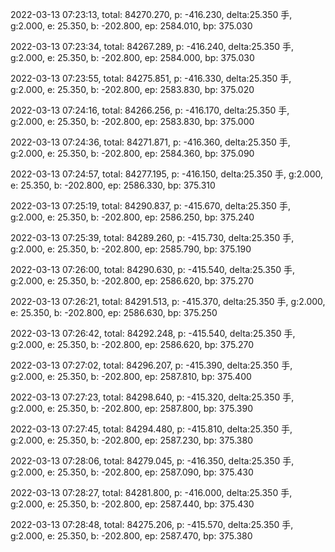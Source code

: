 2022-03-13 07:23:13, total: 84270.270, p: -416.230, delta:25.350 手, g:2.000, e: 25.350, b: -202.800, ep: 2584.010, bp: 375.030

2022-03-13 07:23:34, total: 84267.289, p: -416.240, delta:25.350 手, g:2.000, e: 25.350, b: -202.800, ep: 2584.000, bp: 375.030

2022-03-13 07:23:55, total: 84275.851, p: -416.330, delta:25.350 手, g:2.000, e: 25.350, b: -202.800, ep: 2583.830, bp: 375.020

2022-03-13 07:24:16, total: 84266.256, p: -416.170, delta:25.350 手, g:2.000, e: 25.350, b: -202.800, ep: 2583.830, bp: 375.000

2022-03-13 07:24:36, total: 84271.871, p: -416.360, delta:25.350 手, g:2.000, e: 25.350, b: -202.800, ep: 2584.360, bp: 375.090

2022-03-13 07:24:57, total: 84277.195, p: -416.150, delta:25.350 手, g:2.000, e: 25.350, b: -202.800, ep: 2586.330, bp: 375.310

2022-03-13 07:25:19, total: 84290.837, p: -415.670, delta:25.350 手, g:2.000, e: 25.350, b: -202.800, ep: 2586.250, bp: 375.240

2022-03-13 07:25:39, total: 84289.260, p: -415.730, delta:25.350 手, g:2.000, e: 25.350, b: -202.800, ep: 2585.790, bp: 375.190

2022-03-13 07:26:00, total: 84290.630, p: -415.540, delta:25.350 手, g:2.000, e: 25.350, b: -202.800, ep: 2586.620, bp: 375.270

2022-03-13 07:26:21, total: 84291.513, p: -415.370, delta:25.350 手, g:2.000, e: 25.350, b: -202.800, ep: 2586.630, bp: 375.250

2022-03-13 07:26:42, total: 84292.248, p: -415.540, delta:25.350 手, g:2.000, e: 25.350, b: -202.800, ep: 2586.620, bp: 375.270

2022-03-13 07:27:02, total: 84296.207, p: -415.390, delta:25.350 手, g:2.000, e: 25.350, b: -202.800, ep: 2587.810, bp: 375.400

2022-03-13 07:27:23, total: 84298.640, p: -415.320, delta:25.350 手, g:2.000, e: 25.350, b: -202.800, ep: 2587.800, bp: 375.390

2022-03-13 07:27:45, total: 84294.480, p: -415.810, delta:25.350 手, g:2.000, e: 25.350, b: -202.800, ep: 2587.230, bp: 375.380

2022-03-13 07:28:06, total: 84279.045, p: -416.350, delta:25.350 手, g:2.000, e: 25.350, b: -202.800, ep: 2587.090, bp: 375.430

2022-03-13 07:28:27, total: 84281.800, p: -416.000, delta:25.350 手, g:2.000, e: 25.350, b: -202.800, ep: 2587.440, bp: 375.430

2022-03-13 07:28:48, total: 84275.206, p: -415.570, delta:25.350 手, g:2.000, e: 25.350, b: -202.800, ep: 2587.470, bp: 375.380